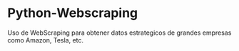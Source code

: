 # Python-Webscraping
Uso de WebScraping para obtener datos estrategicos de grandes empresas como Amazon, Tesla, etc. 
